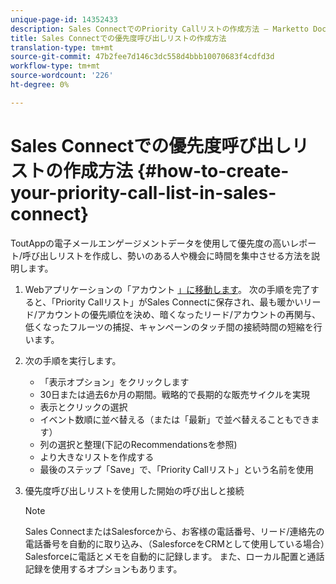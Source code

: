 ```yaml
---
unique-page-id: 14352433
description: Sales ConnectでのPriority Callリストの作成方法 — Marketto Docs — 製品ドキュメント
title: Sales Connectでの優先度呼び出しリストの作成方法
translation-type: tm+mt
source-git-commit: 47b2fee7d146c3dc558d4bbb10070683f4cdfd3d
workflow-type: tm+mt
source-wordcount: '226'
ht-degree: 0%

---
```



# Sales Connectでの優先度呼び出しリストの作成方法 {#how-to-create-your-priority-call-list-in-sales-connect}

ToutAppの電子メールエンゲージメントデータを使用して優先度の高いレポート/呼び出しリストを作成し、勢いのある人や機会に時間を集中させる方法を説明します。

1. Webアプリケーションの「アカウント [」に移動します](http://toutapp.com/login)。 次の手順を完了すると、「Priority Callリスト」がSales Connectに保存され、最も暖かいリード/アカウントの優先順位を決め、暗くなったリード/アカウントの再関与、低くなったフルーツの捕捉、キャンペーンのタッチ間の接続時間の短縮を行います。
1. 次の手順を実行します。

   * 「表示オプション」をクリックします
   * 30日または過去6か月の期間。戦略的で長期的な販売サイクルを実現
   * 表示とクリックの選択
   * イベント数順に並べ替える（または「最新」で並べ替えることもできます）
   * 列の選択と整理(下記のRecommendationsを参照)
   * より大きなリストを作成する
   * 最後のステップ「Save」で、「Priority Callリスト」という名前を使用

1. 優先度呼び出しリストを使用した開始の呼び出しと接続

   >[!NOTE]
   >
   >Sales ConnectまたはSalesforceから、お客様の電話番号、リード/連絡先の電話番号を自動的に取り込み、（SalesforceをCRMとして使用している場合）Salesforceに電話とメモを自動的に記録します。 また、ローカル配置と通話記録を使用するオプションもあります。

